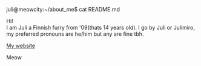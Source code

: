 juli@meowcity:~/about_me$ cat README.md

Hi!  
I am Juli a Finnish furry from '09(thats 14 years old). I go by Juli or Julimiro, my preferred pronouns are he/him but any are fine tbh.

[My website](https://julimiro.eu)


Meow
